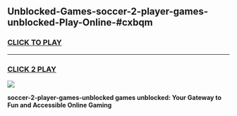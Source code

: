 
## Unblocked-Games-soccer-2-player-games-unblocked-Play-Online-#cxbqm
<h3>
<a href="https://premium.freeplayer.one?title=soccer-2-player-games-unblocked&ref=27F">CLICK TO PLAY</a></h3>
<hr>

<h3>
<a href="https://premium.freeplayer.one?title=soccer-2-player-games-unblocked&ref=27F">CLICK 2 PLAY</a>
  
</h3>

<a href="https://premium.freeplayer.one?title=soccer-2-player-games-unblocked&ref=27F"><img src="https://clearcache.store/games.png"></a>


**soccer-2-player-games-unblocked games unblocked: Your Gateway to Fun and Accessible Online Gaming**
